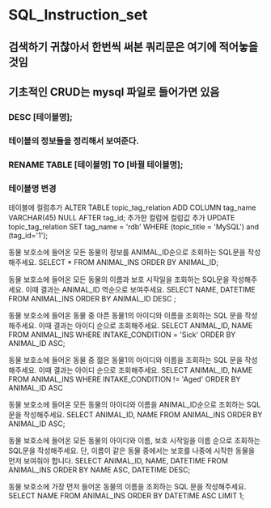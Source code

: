 # SQL_Instruction_set
## 검색하기 귀찮아서 한번씩 써본 쿼리문은 여기에 적어놓을것임

## 기초적인 CRUD는 mysql 파일로 들어가면 있음


### DESC [테이블명];
### 테이블의 정보들을 정리해서 보여준다.

### RENAME TABLE [테이블명] TO [바뀔 테이블명];
### 테이블명 변경


테이블에 컬럼추가
ALTER TABLE topic_tag_relation ADD COLUMN tag_name VARCHAR(45) NULL AFTER tag_id;
추가한 컬럼에 컬럼값 추가
UPDATE topic_tag_relation SET tag_name = 'rdb' WHERE (topic_title = 'MySQL') and (tag_id='1');

동물 보호소에 들어온 모든 동물의 정보를 ANIMAL_ID순으로 조회하는 SQL문을 작성해주세요.
SELECT * FROM ANIMAL_INS ORDER BY ANIMAL_ID;


동물 보호소에 들어온 모든 동물의 이름과 보호 시작일을 조회하는 SQL문을 작성해주세요. 이때 결과는 ANIMAL_ID 역순으로 보여주세요.
SELECT NAME, DATETIME FROM ANIMAL_INS ORDER BY ANIMAL_ID DESC ;


동물 보호소에 들어온 동물 중 아픈 동물1의 아이디와 이름을 조회하는 SQL 문을 작성해주세요. 이때 결과는 아이디 순으로 조회해주세요.
SELECT ANIMAL_ID, NAME FROM ANIMAL_INS WHERE INTAKE_CONDITION = 'Sick' ORDER BY ANIMAL_ID ASC;


동물 보호소에 들어온 동물 중 젊은 동물1의 아이디와 이름을 조회하는 SQL 문을 작성해주세요. 이때 결과는 아이디 순으로 조회해주세요.
SELECT ANIMAL_ID, NAME FROM ANIMAL_INS WHERE INTAKE_CONDITION != 'Aged' ORDER BY ANIMAL_ID ASC


동물 보호소에 들어온 모든 동물의 아이디와 이름을 ANIMAL_ID순으로 조회하는 SQL문을 작성해주세요.
SELECT ANIMAL_ID, NAME FROM ANIMAL_INS ORDER BY ANIMAL_ID ASC;


동물 보호소에 들어온 모든 동물의 아이디와 이름, 보호 시작일을 이름 순으로 조회하는 SQL문을 작성해주세요. 단, 이름이 같은 동물 중에서는 보호를 나중에 시작한 동물을 먼저 보여줘야 합니다.
SELECT ANIMAL_ID, NAME, DATETIME FROM ANIMAL_INS ORDER BY NAME ASC, DATETIME DESC;


동물 보호소에 가장 먼저 들어온 동물의 이름을 조회하는 SQL 문을 작성해주세요.
SELECT NAME FROM ANIMAL_INS ORDER BY DATETIME ASC LIMIT 1;

